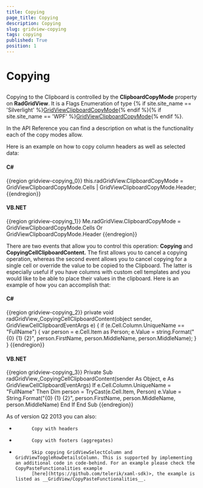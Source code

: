 ```yaml
---
title: Copying
page_title: Copying
description: Copying
slug: gridview-copying
tags: copying
published: True
position: 1
---
```


# Copying



## 

Copying to the Clipboard is controlled by the __ClipboardCopyMode__ property on __RadGridView__. It is a Flags Enumeration of type 
        {% if site.site_name == 'Silverlight' %}[GridViewClipboardCopyMode](http://www.telerik.com/help/silverlight/t_telerik_windows_controls_gridviewclipboardcopymode.html){% endif %}{% if site.site_name == 'WPF' %}[GridViewClipboardCopyMode](http://www.telerik.com/help/wpf/t_telerik_windows_controls_gridviewclipboardcopymode.html){% endif %}.

In the API Reference you can find a description on what is the functionality each of the copy modes allow.

Here is an example on how to copy column headers as well as selected data:

#### __C#__

{{region gridview-copying_0}}
	this.radGridView.ClipboardCopyMode = GridViewClipboardCopyMode.Cells | 
	GridViewClipboardCopyMode.Header;
	{{endregion}}



#### __VB.NET__

{{region gridview-copying_1}}
	Me.radGridView.ClipboardCopyMode = GridViewClipboardCopyMode.Cells Or GridViewClipboardCopyMode.Header
	{{endregion}}



There are two events that allow you to control this operation: __Copying__ and __CopyingCellClipboardContent.__ The first allows you to cancel a copying operation, whereas the second event allows you to cancel copying for a single cell or override the value to be copied to the Clipboard. The latter is especially useful if you have columns with custom cell templates and you would like to be able to place their values in the clipboard. Here is an example of how you can accomplish that:

#### __C#__

{{region gridview-copying_2}}
	private void radGridView_CopyingCellClipboardContent(object sender, GridViewCellClipboardEventArgs e)
	{
	     if (e.Cell.Column.UniqueName == "FullName")
	     {
	          var person = e.Cell.Item as Person;
	          e.Value = string.Format("{0} {1} {2}", person.FirstName, person.MiddleName, person.MiddleName);
	     }
	}
	{{endregion}}



#### __VB.NET__

{{region gridview-copying_3}}
	Private Sub radGridView_CopyingCellClipboardContent(sender As Object, e As GridViewCellClipboardEventArgs)
	 If e.Cell.Column.UniqueName = "FullName" Then
	  Dim person = TryCast(e.Cell.Item, Person)
	  e.Value = String.Format("{0} {1} {2}", person.FirstName, person.MiddleName, person.MiddleName)
	 End If
	End Sub
	{{endregion}}



As of version Q2 2013 you can also:
        

* 
            Copy with headers
          

* 
            Copy with footers (aggregates)
          

* 
            Skip copying GridViewSelectColumn and GridViewToggleRowDetailsColumn. This is supported by implementing an additional code in code-behind. For an example please check the CopyPasteFunctionalities example
            [here](https://github.com/telerik/xaml-sdk)>, the example is listed as __GridView/CopyPasteFunctionalities__.
          


